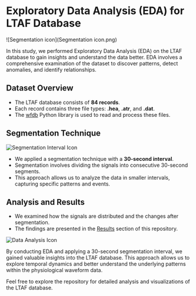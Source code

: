 # Exploratory Data Analysis (EDA) for LTAF Database

![Segmentation icon](Segmentation icon.png)

In this study, we performed Exploratory Data Analysis (EDA) on the LTAF database to gain insights and understand the data better. EDA involves a comprehensive examination of the dataset to discover patterns, detect anomalies, and identify relationships.

## Dataset Overview

- The LTAF database consists of **84 records**.
- Each record contains three file types: **.hea**, **.atr**, and **.dat**.
- The [wfdb](https://wfdb.readthedocs.io/) Python library is used to read and process these files.

## Segmentation Technique

![Segmentation Interval Icon](segmentation_interval_icon.png)

- We applied a segmentation technique with a **30-second interval**.
- Segmentation involves dividing the signals into consecutive 30-second segments.
- This approach allows us to analyze the data in smaller intervals, capturing specific patterns and events.

## Analysis and Results

- We examined how the signals are distributed and the changes after segmentation.
- The findings are presented in the [Results](results.md) section of this repository.

![Data Analysis Icon](data_analysis_icon.png)

By conducting EDA and applying a 30-second segmentation interval, we gained valuable insights into the LTAF database. This approach allows us to explore temporal dynamics and better understand the underlying patterns within the physiological waveform data.

Feel free to explore the repository for detailed analysis and visualizations of the LTAF database.


